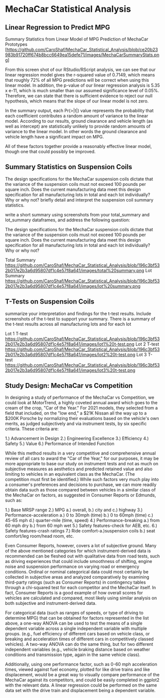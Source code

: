 # MechaCar Statistical Analysis

## Linear Regression to Predict MPG
Summary Statistics from Linear Model of MPG Prediction of MechaCar Prototypes  [https://github.com/CaroShaf/MechaCar_Statistical_Analysis/blob/ce20b23983b91720ff674b8bcc6649ea15defe71/images/MechaCarSummaryStats.png]

From this screen shot of our RStudio/RScript analysis, we can see that our linear regression model gives the r-squared value of 0.7149, which means that roughly 72% of all MPG
predictions will be correct when using this linear model. In addition, the p-value of our linear regression analysis is 5.35 x e-11, which is much smaller than our assumed
significance level of 0.05%. Therefore, we can state that there is sufficient evidence to reject our null hypothesis, which means that the slope of our linear model is not zero.

In the summary output, each Pr(>|t|) value represents the probability that each coefficient contributes a random amount of variance to the linear model. According to our results,
ground clearance and vehicle length (as well as intercept) are statistically unlikely to provide random amounts of variance to the linear model. In other words the ground
clearance and vehicle length have a significant impact on MPG.

All of these factors together provide a reasonably effective linear model, though one that could possibly be improved.

## Summary Statistics on Suspension Coils
The design specifications for the MechaCar suspension coils dictate that the variance of the suspension coils must not exceed 100 pounds per square inch. Does the current manufacturing data meet this design specification for all manufacturing lots in total and each lot individually? Why or why not?
briefly detail and interpret the suspension coil summary statistics.

write a short summary using screenshots from your total_summary and lot_summary dataframes, and address the following question:

The design specifications for the MechaCar suspension coils dictate that the variance of the suspension coils must not exceed 100 pounds per square inch. Does the current manufacturing data meet this design specification for all manufacturing lots in total and each lot individually? Why or why not?

Total Summary https://github.com/CaroShaf/MechaCar_Statistical_Analysis/blob/196c3bf532b017e2b3a6d95807df1c4e57f8a641/images/total%20summary.png
Lot Summary https://github.com/CaroShaf/MechaCar_Statistical_Analysis/blob/196c3bf532b017e2b3a6d95807df1c4e57f8a641/images/lot%20summary.png


## T-Tests on Suspension Coils
summarize your interpretation and findings for the t-test results. Include screenshots of the t-test to support your summary.
There is a summary of the t-test results across all manufacturing lots and for each lot

Lot 1 T-test https://github.com/CaroShaf/MechaCar_Statistical_Analysis/blob/196c3bf532b017e2b3a6d95807df1c4e57f8a641/images/lot1%20t-test.png
Lot 2 T-test https://github.com/CaroShaf/MechaCar_Statistical_Analysis/blob/196c3bf532b017e2b3a6d95807df1c4e57f8a641/images/lot2%20t-test.png
Lot 3 T-test https://github.com/CaroShaf/MechaCar_Statistical_Analysis/blob/196c3bf532b017e2b3a6d95807df1c4e57f8a641/images/lot3%20t-test.png

## Study Design: MechaCar vs Competition

In designing a study of performance of the MechaCar vs Competition, we could look at MotorTrend, a highly coveted annual award which goes to the cream of the crop, "Car of the
Year." For 2021 models, they selected from a field that included, on the "low end," a $21K Nissan all the way up to a $200K Porsche by normalizing their evaluations based on
the vehicle's own merits, as judged subjectively and via instrument tests, by six specific criteria.  These criteria are:

1.) Advancement in Design
2.) Engineering Excellence
3.) Efficiency
4.) Safety
5.) Value
6.) Performance of Intended Function

While this method results in a very competitive and comprehensive annual review of all cars to award the "Car of the Year," for our purposes, it may be more appropriate to base
our study on instrument tests and not as much on subjective measures as aesthetics and predicted retained value and also limiting to vehicles in an equivalent class as the
MechaCar. (The competition must first be identified.)  While such factors very much play into a consumer's preferences and decisions to purchase, we can more readily obtain data
such as those compared between vehicles in a similar class of the MechaCar on factors, as suggested in Consumer Reports or Edmunds, such as:

1.) Base MRSP range
2.) MPG a.) overall, b.) city and c.) highway
3.) Performance-acceleration a.) 0 to 30mph (time) b.) 0 to 60mph (time) c.) 45-65 mph d.) quarter-mile (time, speed)
4.) Performance-breaking a.) from 60 mph dry b.) from 60 mph wet
5.) Safety features-check for AEB, etc.
6.) Safety features-crash ratings
7.) Ride comfort-a.)suspension coils b.) seat comfort/leg room/head room, etc.

Even Consumer Reports, however, covers a lot of subjective ground.  Many of the above mentioned categories for which instrument-derived data is recommended can be fleshed out
with qualitative data from road tests, such as driving experiences that could include smoothness of shifting, engine noise and suspension performance on varying road or
emergency conditions. Ordinal or nominal categorical data could most certainly be collected in subjective areas and analyzed comparatively by examining third-party ratings (such
as Consumer Reports) in contingency tables through a chi-squared test for each competitor and the MechaCar itself.  In fact, Consumer Reports is a good example of how overall
scores for vehicles are calculated and compared, most likely using similar analysis on both subjective and instrument-derived data.

For categorical data (such as ranges of speeds, or type of driving to determine MPG) that can be obtained for factors represented in the list above, a one-way ANOVA can be used
to test the means of a single dependent variable across a single independent variable with multiple groups. (e.g., fuel efficiency of different cars based on vehicle class, or
breaking and acceleration times of different cars in competitively classed vehicles).  A two-way ANOVA can do the same thing, but for two different independent variables (e.g., 
vehicle braking distance based on weather conditions and transmission type, again in the same vehicle class).

Additionally, using one performance factor, such as 0-60 mph acceleration times, viewed against fuel economy, plotted for like drive trains and like displacement, would be a
great way to visually compare performance of the MechaCar against its competitors, and could be easily completed in ggplot2 with the relevant data.  A linear regression could be
performed on the same data set with the drive train and displacement being a dependent variable.



